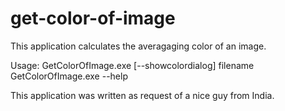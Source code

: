 # get-color-of-image

This application calculates the averagaging color of an image.

Usage:
GetColorOfImage.exe [--showcolordialog] filename
GetColorOfImage.exe --help

This application was written as request of a nice guy from India.
